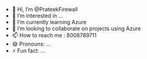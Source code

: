 - 👋 Hi, I’m @PrateekFirewall
- 👀 I’m interested in ...
- 🌱 I’m currently learning Azure
- 💞️ I’m looking to collaborate on projects using Azure 
- 📫 How to reach me : 8008789711
- 😄 Pronouns: ...
- ⚡ Fun fact: ...

<!---
PrateekFirewall/PrateekFirewall is a ✨ special ✨ repository because its `README.md` (this file) appears on your GitHub profile.
You can click the Preview link to take a look at your changes.
--->
